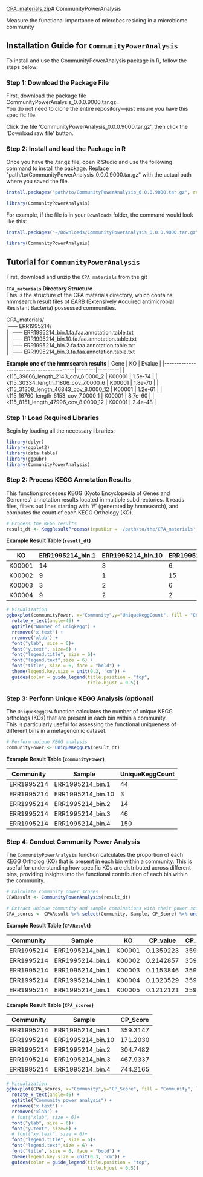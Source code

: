 [CPA_materials.zip](https://github.com/user-attachments/files/16592814/CPA_materials.zip)# CommunityPowerAnalysis

Measure the functional importance of microbes residing in a microbiome community

## Installation Guide for `CommunityPowerAnalysis`  

To install and use the CommunityPowerAnalysis package in R, follow the steps below:

### Step 1: Download the Package File  
   First, download the package file CommunityPowerAnalysis_0.0.0.9000.tar.gz.   
   You do not need to clone the entire repository—just ensure you have this specific file.

   Click the file 'CommunityPowerAnalysis_0.0.0.9000.tar.gz', then click the 'Download raw file' button.  

### Step 2: Install and load the Package in R  
  Once you have the .tar.gz file, open R Studio and use the following command to install the package. Replace "path/to/CommunityPowerAnalysis_0.0.0.9000.tar.gz" with the actual path where you saved the file.  
  ```R
  install.packages("path/to/CommunityPowerAnalysis_0.0.0.9000.tar.gz", repos = NULL, type = "source")

  library(CommunityPowerAnalysis)
  ```
  For example, if the file is in your `Downloads` folder, the command would look like this:  
  ```R
  install.packages("~/Downloads/CommunityPowerAnalysis_0.0.0.9000.tar.gz", repos = NULL, type = "source")

  library(CommunityPowerAnalysis)
  ```
## Tutorial for `CommunityPowerAnalysis`
First, download and unzip the `CPA_materials` from the git  

**`CPA_materials` Directory Structure**  
This is the structure of the CPA materials directory, which contains hmmsearch result files of EARB (Extensively Acquired antimicrobial Resistant Bacteria) possessed communities.  

CPA_materials/  
├── ERR1995214/  
│   ├── ERR1995214_bin.1.fa.faa.annotation.table.txt  
│   ├── ERR1995214_bin.10.fa.faa.annotation.table.txt  
│   ├── ERR1995214_bin.2.fa.faa.annotation.table.txt  
│   ├── ERR1995214_bin.3.fa.faa.annotation.table.txt  


**Example one of the hmmsearch results**
| Gene                                    | KO     | Evalue  |
|-----------------------------------------|--------|---------|
| k115_39666_length_2143_cov_6.0000_2     | K00001 | 1.5e-74 |
| k115_30334_length_11806_cov_7.0000_6    | K00001 | 1.8e-70 |
| k115_31308_length_46843_cov_8.0000_12   | K00001 | 1.2e-61 |
| k115_16760_length_6153_cov_7.0000_1     | K00001 | 8.7e-60 |
| k115_8151_length_47996_cov_8.0000_12    | K00001 | 2.4e-48 |

### Step 1: Load Required Libraries    
Begin by loading all the necessary libraries:  
``` R
library(dplyr)
library(ggplot2)
library(data.table)
library(ggpubr)
library(CommunityPowerAnalysis)
```

### Step 2: Process KEGG Annotation Results
This function processes KEGG (Kyoto Encyclopedia of Genes and Genomes) annotation results located in multiple subdirectories. It reads files, filters out lines starting with '#' (generated by hmmsearch), and computes the count of each KEGG Orthology (KO).  

```R
# Process the KEGG results  
result_dt <- KeggResultProcess(inputDir = '/path/to/the/CPA_materials', filePattern = '.fa.faa.annotation.table.txt')
```
**Example Result Table (`result_dt`)**

| KO     | ERR1995214_bin.1 | ERR1995214_bin.10 | ERR1995214_bin.2 | ERR1995214_bin.3 | ERR1995214_bin.4 |
|--------|------------------|-------------------|------------------|------------------|------------------|
| K00001 | 14               | 3                 | 6                | 14               | 25               |
| K00002 | 9                | 1                 | 15               | 4                | 7                |
| K00003 | 3                | 2                 | 6                | 3                | 3                |
| K00004 | 9                | 2                 | 2                | 10               | 20               |  

```R
# Visualization
ggboxplot(communityPower, x="Community",y="UniqueKeggCount", fill = "Community", legend = 'none', outlier.size=0.6, size=0.1, ylab = 'Number of uniqkegg') +
  rotate_x_text(angle=45) +
  ggtitle("Number of uniqkegg") +
  rremove('x.text') +
  rremove('xlab') +
  font("ylab", size = 6)+
  font("y.text", size=6) +
  font("legend.title", size = 6)+
  font("legend.text",size = 6) +
  font("title", size = 6, face = "bold") +
  theme(legend.key.size = unit(0.3, 'cm')) +
  guides(color = guide_legend(title.position = "top",
                              title.hjust = 0.5))
```

### Step 3: Perform Unique KEGG Analysis (optional)  
The `UniqueKeggCPA` function calculates the number of unique KEGG orthologs (KOs) that are present in each bin within a community.  
This is particularly useful for assessing the functional uniqueness of different bins in a metagenomic dataset.  

```R
# Perform unique KEGG analysis
communityPower <- UniqueKeggCPA(result_dt)
```
**Example Result Table (`communityPower`)**

| Community  | Sample             | UniqueKeggCount |
|------------|--------------------|-----------------|
| ERR1995214 | ERR1995214_bin.1    | 44              |
| ERR1995214 | ERR1995214_bin.10   | 3               |
| ERR1995214 | ERR1995214_bin.2    | 14              |
| ERR1995214 | ERR1995214_bin.3    | 46              |
| ERR1995214 | ERR1995214_bin.4    | 150             |

### Step 4: Conduct Community Power Analysis  
The `CommunityPowerAnalysis` function calculates the proportion of each KEGG Ortholog (KO) that is present in each bin within a community. This is useful for understanding how specific KOs are distributed across different bins, providing insights into the functional contribution of each bin within the community.

```R
# Calculate community power scores
CPAResult <- CommunityPowerAnalysis(result_dt)

# Extract unique community and sample combinations with their power scores
CPA_scores <- CPAResult %>% select(Community, Sample, CP_Score) %>% unique()
```

**Example Result Table (`CPAResult`)**

| Community  | Sample             | KO     | CP_value | CP_Score |
|------------|--------------------|--------|----------|----------|
| ERR1995214 | ERR1995214_bin.1    | K00001 | 0.1359223| 359.3147 |
| ERR1995214 | ERR1995214_bin.1    | K00002 | 0.2142857| 359.3147 |
| ERR1995214 | ERR1995214_bin.1    | K00003 | 0.1153846| 359.3147 |
| ERR1995214 | ERR1995214_bin.1    | K00004 | 0.1323529| 359.3147 |
| ERR1995214 | ERR1995214_bin.1    | K00005 | 0.1212121| 359.3147 |  

**Example Result Table (`CPA_scores`)**

| Community  | Sample             | CP_Score |
|------------|--------------------|----------|
| ERR1995214 | ERR1995214_bin.1    | 359.3147 |
| ERR1995214 | ERR1995214_bin.10   | 171.2030 |
| ERR1995214 | ERR1995214_bin.2    | 304.7482 |
| ERR1995214 | ERR1995214_bin.3    | 467.9337 |
| ERR1995214 | ERR1995214_bin.4    | 744.2165 |

```R
# Visualization
ggboxplot(CPA_scores, x="Community",y="CP_Score", fill = "Community", legend = 'none', outlier.size=0.6, size=0.1, ylab = 'Community power score') +
  rotate_x_text(angle=45) +
  ggtitle("Community power analysis") +
  rremove('x.text') +
  rremove('xlab') +
  # font("xlab", size = 6)+
  font("ylab", size = 6)+
  font("y.text", size=6) +
  # font("xy.text", size = 6)+
  font("legend.title", size = 6)+
  font("legend.text",size = 6) +
  font("title", size = 6, face = "bold") +
  theme(legend.key.size = unit(0.3, 'cm')) +
  guides(color = guide_legend(title.position = "top",
                              title.hjust = 0.5))
```

